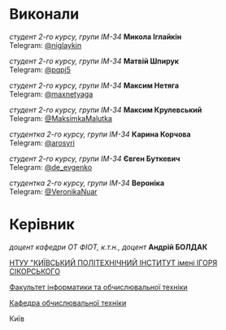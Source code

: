 # Виконали

*студент 2-го курсу, групи ІМ-34* **Микола Іглайкін**\
Telegram: [@niglaykin](https://t.me/niglaykin)

*студент 2-го курсу, групи ІМ-34* **Матвій Шпирук**\
Telegram: [@pqpj5](https://t.me/pqpj5)

*студент 2-го курсу, групи ІМ-34* **Максим Нетяга**\
Telegram: [@maxnetyaga](https://t.me/maxnetyaga)

*студент 2-го курсу, групи ІМ-34* **Максим Крулевський**\
Telegram: [@MaksimkaMalutka](https://t.me/MaksimkaMalutka)

*студентка 2-го курсу, групи ІМ-34* **Карина Корчова**\
Telegram: [@arosyri](https://t.me/arosyri)

*студент 2-го курсу, групи ІМ-34* **Євген Буткевич**\
Telegram: [@de_evgenko](https://t.me/de_evgenko)

*студентка 2-го курсу, групи ІМ-34* **Вероніка**\
Telegram: [@VeronikaNuar](https://t.me/VeronikaNuar)

# Керівник

*доцент кафедри ОТ ФІОТ, к.т.н., доцент* **Андрій БОЛДАК** 

[НТУУ "КИЇВСЬКИЙ ПОЛІТЕХНІЧНИЙ ІНСТИТУТ імені ІГОРЯ СІКОРСЬКОГО](https://kpi.ua/)

[Факультет інформатики та обчислювальної техніки](https://fiot.kpi.ua/)

[Кафедра обчислювальної техніки](https://comsys.kpi.ua/)

Київ
